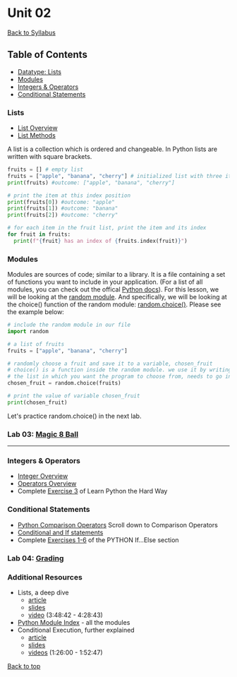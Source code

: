 # <a id="top"></a> Unit 02

[Back to Syllabus](https://github.com/PdxCodeGuild/IntroToProgramming#top)

## Table of Contents
- [Datatype: Lists](#lists)
- [Modules](#modules)
- [Integers & Operators](#integers)
- [Conditional Statements](conditions)

### <a id="lists"></a>Lists
- [List Overview](https://www.w3schools.com/python/python_lists.asp)
- [List Methods](https://www.w3schools.com/python/python_ref_list.asp)

A list is a collection which is ordered and changeable. In Python lists are written with square brackets.

```python
fruits = [] # empty list
fruits = ["apple", "banana", "cherry"] # initialized list with three items
print(fruits) #outcome: ["apple", "banana", "cherry"]

# print the item at this index position
print(fruits[0]) #outcome: "apple"
print(fruits[1]) #outcome: "banana"
print(fruits[2]) #outcome: "cherry"

# for each item in the fruit list, print the item and its index
for fruit in fruits:
  print(f"{fruit} has an index of {fruits.index(fruit)}")
```

### <a id="modules"></a>Modules
Modules are sources of code; similar to a library. It is a file containing a set of functions you want to include in your application. (For a list of all modules, you can check out the offical [Python docs](https://docs.python.org/3/py-modindex.html)). For this lesson, we will be looking at the [random module](https://pynative.com/python-random-module/). And specifically, we will be looking at the choice() function of the random module: [random.choice()](https://www.w3schools.com/python/ref_random_choice.asp). Please see the example below:

```python
# include the random module in our file
import random

# a list of fruits
fruits = ["apple", "banana", "cherry"]

# randomly choose a fruit and save it to a variable, chosen_fruit
# choice() is a function inside the random module. we use it by writing random.choice()
# the list in which you want the program to choose from, needs to go inside the parenthesis of choice()
chosen_fruit = random.choice(fruits)

# print the value of variable chosen_fruit
print(chosen_fruit)
```
Let's practice random.choice() in the next lab.

### Lab 03: [Magic 8 Ball](https://github.com/PdxCodeGuild/IntroToProgramming/blob/master/labs/lab03-magic_8_ball.md)

---

### <a id="integers"></a>Integers & Operators
- [Integer Overview](https://www.w3schools.com/python/python_numbers.asp)
- [Operators Overview](https://www.w3schools.com/python/python_operators.asp)
- Complete [Exercise 3](https://learnpythonthehardway.org/python3/ex3.html) of Learn Python the Hard Way

### <a id="conditions"></a>Conditional Statements
- [Python Comparison Operators](https://www.w3schools.com/python/python_operators.asp) Scroll down to Comparison Operators
- [Conditional and If statements](https://www.w3schools.com/python/python_conditions.asp)
- Complete [Exercises 1-6](https://www.w3schools.com/python/exercise.asp?filename=exercise_ifelse1) of the PYTHON If...Else section


### Lab 04: [Grading](https://github.com/PdxCodeGuild/IntroToProgramming/blob/master/labs/lab04-grading.md)

### Additional Resources
- Lists, a deep dive
  - [article](https://www.py4e.com/html3/08-lists)
  - [slides](https://www.py4e.com/lectures3/Pythonlearn-08-Lists.pptx)
  - [video](https://www.youtube.com/watch?v=8DvywoWv6fI&t=13722s) (3:48:42 - 4:28:43)
- [Python Module Index](https://docs.python.org/3/py-modindex.html) - all the modules
- Conditional Execution, further explained
  - [article](https://www.py4e.com/lessons/logic)
  - [slides](https://www.py4e.com/lectures3/Pythonlearn-03-Conditional.pptx)
  - [videos](https://www.youtube.com/watch?v=8DvywoWv6fI&t=5160s) (1:26:00 - 1:52:47)

[Back to top](#top)
